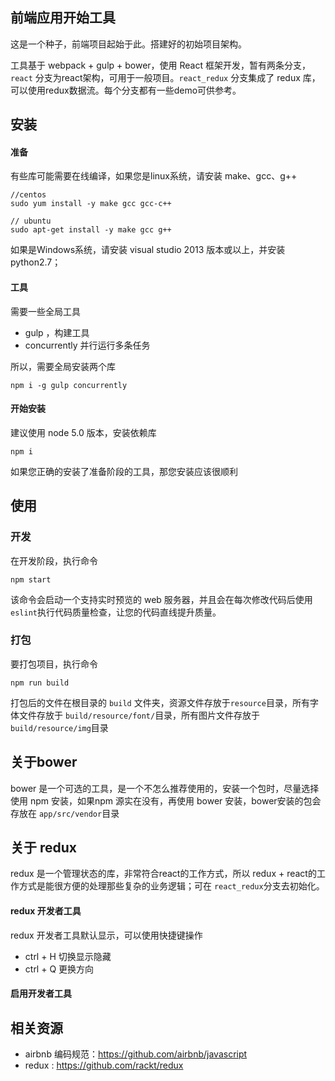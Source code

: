 ## 前端应用开始工具
这是一个种子，前端项目起始于此。搭建好的初始项目架构。

工具基于 webpack + gulp + bower，使用 React 框架开发，暂有两条分支，`react` 分支为react架构，可用于一般项目。`react_redux` 分支集成了 redux 库，可以使用redux数据流。每个分支都有一些demo可供参考。

## 安装

#### 准备

有些库可能需要在线编译，如果您是linux系统，请安装 make、gcc、g++
```shell
//centos
sudo yum install -y make gcc gcc-c++

// ubuntu
sudo apt-get install -y make gcc g++
```

如果是Windows系统，请安装 visual studio 2013 版本或以上，并安装 python2.7；

#### 工具
需要一些全局工具

* gulp ，构建工具
* concurrently 并行运行多条任务

所以，需要全局安装两个库

```
npm i -g gulp concurrently
```

#### 开始安装

建议使用 node 5.0 版本，安装依赖库
```
npm i
```
如果您正确的安装了准备阶段的工具，那您安装应该很顺利



## 使用

### 开发
在开发阶段，执行命令
```
npm start
```
该命令会启动一个支持实时预览的 web 服务器，并且会在每次修改代码后使用 `eslint`执行代码质量检查，让您的代码直线提升质量。

### 打包
要打包项目，执行命令
```
npm run build
```
打包后的文件在根目录的 `build` 文件夹，资源文件存放于`resource`目录，所有字体文件存放于 `build/resource/font/`目录，所有图片文件存放于`build/resource/img`目录

## 关于bower
bower 是一个可选的工具，是一个不怎么推荐使用的，安装一个包时，尽量选择使用 npm 安装，如果npm 源实在没有，再使用 bower 安装，bower安装的包会存放在 `app/src/vendor`目录

## 关于 redux
redux 是一个管理状态的库，非常符合react的工作方式，所以 redux + react的工作方式是能很方便的处理那些复杂的业务逻辑；可在 `react_redux`分支去初始化。

#### redux 开发者工具
redux 开发者工具默认显示，可以使用快捷键操作

* ctrl + H 切换显示隐藏
* ctrl + Q 更换方向


#### 启用开发者工具


## 相关资源

* airbnb 编码规范：https://github.com/airbnb/javascript
* redux : https://github.com/rackt/redux
